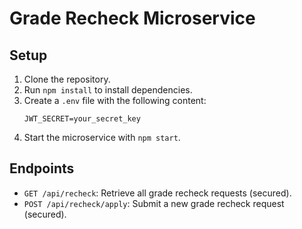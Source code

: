 # Grade Recheck Microservice

## Setup
1. Clone the repository.
2. Run `npm install` to install dependencies.
3. Create a `.env` file with the following content:
   ```
   JWT_SECRET=your_secret_key
   ```
4. Start the microservice with `npm start`.

## Endpoints
- `GET /api/recheck`: Retrieve all grade recheck requests (secured).
- `POST /api/recheck/apply`: Submit a new grade recheck request (secured).